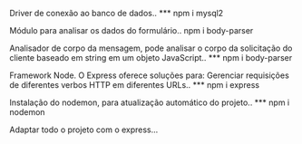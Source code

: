 Driver de conexão ao banco de dados..
*** npm i mysql2

Módulo para analisar os dados do formulário..
npm i body-parser

Analisador de corpo da mensagem, pode analisar o corpo da solicitação do cliente baseado em string em um objeto JavaScript..
*** npm i body-parser

Framework Node. O Express oferece soluções para: Gerenciar requisições de diferentes verbos HTTP em diferentes URLs..
*** npm i express

Instalação do nodemon, para atualização automático do projeto..
*** npm i nodemon

Adaptar todo o projeto com o express...